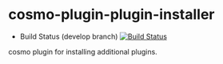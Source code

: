 cosmo-plugin-plugin-installer
=============================

- Build Status (develop branch) [![Build Status](https://secure.travis-ci.org/CloudifySource/cosmo-plugin-plugin-installer.png?branch=develop)](http://travis-ci.org/CloudifySource/cosmo-plugin-plugin-installer)

cosmo plugin for installing additional plugins.

